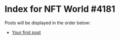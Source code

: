 # Index for NFT World #4181
Posts will be displayed in the order below:

- [Your first post](./001-first.md)

